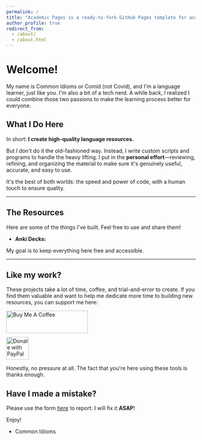 ```yaml
---
permalink: /
title: "Academic Pages is a ready-to-fork GitHub Pages template for academic personal websites"
author_profile: true
redirect_from: 
  - /about/
  - /about.html
---
```

# Welcome! 

My name is Common Idioms or Comid (not Covid), and I'm a language learner, just like you. I'm also a bit of a tech nerd. A while back, I realized I could combine those two passions to make the learning process better for everyone.

## What I Do Here

In short: **I create high-quality language resources.**

But I don't do it the old-fashioned way. Instead, I write custom scripts and programs to handle the heavy lifting. I put in the **personal effort**—reviewing, refining, and organizing the material to make sure it's genuinely useful, accurate, and easy to use.

It's the best of both worlds: the speed and power of code, with a human touch to ensure quality.

***

## The Resources

Here are some of the things I've built. Feel free to use and share them!

*   **Anki Decks:** [](url)

My goal is to keep everything here free and accessible.

***

## Like my work?

These projects take a lot of time, coffee, and trial-and-error to create. If you find them valuable and want to help me dedicate more time to building new resources, you can support me here:

<a href="https://www.buymeacoffee.com/your-username" target="_blank">
  <img src="https://cdn.buymeacoffee.com/buttons/v2/default-yellow.png" alt="Buy Me A Coffee" style="height: 60px !important;width: 217px !important;" >
</a>
<br>
<a href="https://paypal.me/your-username" target="_blank">
  <img src="https://www.paypalobjects.com/digitalassets/c/website/logo/full-text/pp_fc_hl.svg" alt="Donate with PayPal" style="height: 60px !important; padding-top: 10px;">
</a>

<br>

Honestly, no pressure at all. The fact that you're here using these tools is thanks enough.

## Have I made a mistake?

Please use the form [here]() to report. I will fix it **ASAP**!

Enjoy!

- Common Idioms
